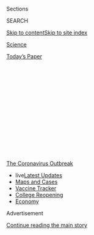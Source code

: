 <div id="app">

<div>

<div>

<div>

<div class="NYTAppHideMasthead css-1q2w90k e1suatyy0">

<div class="section css-ui9rw0 e1suatyy2">

<div class="css-eph4ug er09x8g0">

<div class="css-6n7j50">

</div>

<span class="css-1dv1kvn">Sections</span>

<div class="css-10488qs">

<span class="css-1dv1kvn">SEARCH</span>

</div>

[Skip to content](#site-content)[Skip to site
index](#site-index)

</div>

<div id="masthead-section-label" class="css-1wr3we4 eaxe0e00">

[Science](https://www.nytimes3xbfgragh.onion/section/science)

</div>

<div class="css-10698na e1huz5gh0">

</div>

</div>

<div id="masthead-bar-one" class="section hasLinks css-15hmgas e1csuq9d3">

<div class="css-uqyvli e1csuq9d0">

</div>

<div class="css-1uqjmks e1csuq9d1">

</div>

<div class="css-9e9ivx">

[](https://myaccount.nytimes3xbfgragh.onion/auth/login?response_type=cookie&client_id=vi)

</div>

<div class="css-1bvtpon e1csuq9d2">

[Today’s
Paper](https://www.nytimes3xbfgragh.onion/section/todayspaper)

</div>

</div>

</div>

</div>

<div data-aria-hidden="false">

<div id="site-content" data-role="main">

<div>

<div class="css-1aor85t" style="opacity:0.000000001;z-index:-1;visibility:hidden">

<div class="css-1hqnpie">

<div class="css-epjblv">

<span class="css-17xtcya">[Science](/section/science)</span><span class="css-x15j1o">|</span><span class="css-fwqvlz">How
to Think Like an
Epidemiologist</span>

</div>

<div class="css-k008qs">

<div class="css-1iwv8en">

<span class="css-18z7m18"></span>

<div>

</div>

</div>

<span class="css-1n6z4y">https://nyti.ms/31hdb5h</span>

<div class="css-1705lsu">

<div class="css-4xjgmj">

<div class="css-4skfbu" data-role="toolbar" data-aria-label="Social Media Share buttons, Save button, and Comments Panel with current comment count" data-testid="share-tools">

  - 
  - 
  - 
  - 
    
    <div class="css-6n7j50">
    
    </div>

  - 
  - 

</div>

</div>

</div>

</div>

</div>

</div>

<div id="NYT_TOP_BANNER_REGION" class="css-13pd83m">

<div>

<div id="styln-prism-menu-1592847958612" class="section interactive-content interactive-size-medium css-1edisqu">

<div class="css-17ih8de interactive-body">

<div id="scroll-container" class="css-1gj85ro">

[<span class="styln-title-wrap"><span class="css-1pje3qr">The
Coronavirus</span><span class="css-1pje3qr">
Outbreak</span></span>](https://www.nytimes3xbfgragh.onion/news-event/coronavirus?action=click&pgtype=Article&state=default&region=TOP_BANNER&context=storylines_menu)

  - <span class="css-kqxiym" data-emphasize="true">live</span>[Latest
    Updates](https://www.nytimes3xbfgragh.onion/2020/08/04/world/coronavirus-cases.html?action=click&pgtype=Article&state=default&region=TOP_BANNER&context=storylines_menu)
  - [Maps and
    Cases](https://www.nytimes3xbfgragh.onion/interactive/2020/us/coronavirus-us-cases.html?action=click&pgtype=Article&state=default&region=TOP_BANNER&context=storylines_menu)
  - [Vaccine
    Tracker](https://www.nytimes3xbfgragh.onion/interactive/2020/science/coronavirus-vaccine-tracker.html?action=click&pgtype=Article&state=default&region=TOP_BANNER&context=storylines_menu)
  - [College
    Reopening](https://www.nytimes3xbfgragh.onion/2020/08/02/us/covid-college-reopening.html?action=click&pgtype=Article&state=default&region=TOP_BANNER&context=storylines_menu)
  - [Economy](https://www.nytimes3xbfgragh.onion/live/2020/08/04/business/stock-market-today-coronavirus?action=click&pgtype=Article&state=default&region=TOP_BANNER&context=storylines_menu)

</div>

</div>

</div>

</div>

</div>

<div id="top-wrapper" class="css-1sy8kpn">

<div id="top-slug" class="css-l9onyx">

Advertisement

</div>

[Continue reading the main
story](#after-top)

<div class="ad top-wrapper" style="text-align:center;height:100%;display:block;min-height:250px">

<div id="top" class="place-ad" data-position="top" data-size-key="top">

</div>

</div>

<div id="after-top">

</div>

</div>

<div>

<div id="sponsor-wrapper" class="css-1hyfx7x">

<div id="sponsor-slug" class="css-19vbshk">

Supported by

</div>

[Continue reading the main
story](#after-sponsor)

<div id="sponsor" class="ad sponsor-wrapper" style="text-align:center;height:100%;display:block">

</div>

<div id="after-sponsor">

</div>

</div>

<div class="css-186x18t">

</div>

<div class="css-1vkm6nb ehdk2mb0">

# How to Think Like an Epidemiologist

</div>

Don’t worry, a little Bayesian analysis won’t hurt
you.

<div class="css-79elbk" data-testid="photoviewer-wrapper">

<div class="css-z3e15g" data-testid="photoviewer-wrapper-hidden">

</div>

<div class="css-1a48zt4 ehw59r15" data-testid="photoviewer-children">

![<span class="css-cnj6d5 e1z0qqy90" itemprop="copyrightHolder"><span class="css-1ly73wi e1tej78p0">Credit...</span><span><span>James
Steinberg</span></span></span>](https://static01.graylady3jvrrxbe.onion/images/2020/08/04/science/04BAYES-illo/04BAYES-illo-articleLarge.jpg?quality=75&auto=webp&disable=upscale)

</div>

</div>

<div class="css-18e8msd">

<div class="css-vp77d3 epjyd6m0">

<div class="css-1baulvz">

By <span class="css-1baulvz last-byline" itemprop="name">Siobhan
Roberts</span>

</div>

</div>

  - 
    
    <div class="css-ld3wwf e16638kd2">
    
    Aug. 4,
    2020
    
    </div>

  - 
    
    <div class="css-4xjgmj">
    
    <div class="css-d8bdto" data-role="toolbar" data-aria-label="Social Media Share buttons, Save button, and Comments Panel with current comment count" data-testid="share-tools">
    
      - 
      - 
      - 
      - 
        
        <div class="css-6n7j50">
        
        </div>
    
      - 
      - 
    
    </div>
    
    </div>

</div>

</div>

<div class="section meteredContent css-1r7ky0e" name="articleBody" itemprop="articleBody">

<div class="css-1fanzo5 StoryBodyCompanionColumn">

<div class="css-53u6y8">

There is a statistician’s rejoinder — sometimes offered as wry
criticism, sometimes as honest advice — that could hardly be a better
motto for our times: “Update your priors\!”

In stats lingo, “priors” are your prior knowledge and beliefs,
inevitably fuzzy and uncertain, before seeing evidence. Evidence prompts
an updating; and then more evidence prompts further updating, so forth
and so on. This iterative process hones greater certainty and generates
a coherent accumulation of knowledge.

In the early pandemic era, for instance, airborne transmission of
Covid-19 was not considered likely, but in early July the World Health
Organization, with mounting scientific evidence,
[conceded](https://www.nytimes3xbfgragh.onion/2020/07/30/opinion/coronavirus-aerosols.html?surface=most-popular&fellback=false&req_id=877412152&algo=top_conversion&imp_id=115726583&action=click&module=Most%20Popular&pgtype=Homepage)
that it is a factor, especially indoors. The W.H.O. updated its priors,
and changed its advice.

This is the heart of Bayesian analysis, named after Thomas Bayes, an
18th-century Presbyterian minister who did math on the side. It captures
uncertainty in terms of probability: Bayes’s theorem, or rule, is a
device for rationally updating your prior beliefs and uncertainties
based on observed evidence.

</div>

</div>

<div class="css-1fanzo5 StoryBodyCompanionColumn">

<div class="css-53u6y8">

Reverend Bayes set out his ideas in “An Essay Toward Solving a Problem
in the Doctrine of Chances,” published posthumously in 1763; it was
refined by the preacher and mathematician Richard Price and included
[Bayes’s
theorem](https://www.nytimes3xbfgragh.onion/2011/08/07/books/review/the-theory-that-would-not-die-by-sharon-bertsch-mcgrayne-book-review.html?searchResultPosition=7).
A couple of centuries later, Bayesian frameworks and methods, powered by
computation, are at the heart of various models in epidemiology and
other scientific fields

As Marc Lipsitch, an infectious disease epidemiologist at Harvard,
[noted on
Twitter](https://twitter.com/mlipsitch/status/1257858402186940421),
Bayesian reasoning comes awfully close to his working definition of
rationality. “As we learn more, our
[beliefs](https://twitter.com/CT_Bergstrom/status/1276742731948158976)
should change,” Dr. Lipsitch said in an interview. “One extreme is to
decide what you think and be impervious to new information. Another
extreme is to over-privilege the last thing you learned. In rough terms,
Bayesian reasoning is a principled way to integrate what you previously
thought with what you have learned and come to a conclusion that
incorporates them both, giving them appropriate weights.”

With a new disease like Covid-19 and all the uncertainties it brings,
there is intense interest in nailing down the parameters for models:
What is the basic reproduction number, the rate at which new cases
arise? How deadly is it? What is the infection fatality rate, the
proportion of people with the virus that it kills?

But there is little point in trying to establish fixed numbers, said
Natalie Dean, an assistant professor of biostatistics at the University
of Florida.

“We should be less focused on finding the single ‘truth’ and more
focused on establishing a reasonable range, recognizing that the true
value may vary across populations,” Dr. Dean said. “Bayesian analyses
allow us to include this variability in a clear way, and then propagate
this uncertainty through the model.”

</div>

</div>

<div class="css-1fanzo5 StoryBodyCompanionColumn">

<div class="css-53u6y8">

A textbook application of Bayes’s theorem is serology testing for
Covid-19, which looks for the presence of antibodies to the virus. All
tests are imperfect, and the accuracy of an antibody test turns on many
factors including,
[critically](https://www.scientificamerican.com/article/coronavirus-antibody-tests-have-a-mathematical-pitfall/),
the rarity or prevalence of the
disease.

<div id="NYT_MAIN_CONTENT_1_REGION" class="css-9tf9ac">

<div>

<div id="styln-covid-updates-world" class="section interactive-content interactive-size-medium css-1ftcdic">

<div class="css-17ih8de interactive-body">

<div id="styln-briefing-block" data-asset-id="QXJ0aWNsZTpueXQ6Ly9hcnRpY2xlLzNhNGMwYWI5LWIwY2QtNWQwOS1hZTgwLTdjMGU3ZTA1OWQ2OA==">

<div class="briefing-block-header-section">

# [Latest Updates: Global Coronavirus Outbreak](https://www.nytimes3xbfgragh.onion/2020/08/04/world/coronavirus-cases.html?action=click&pgtype=Article&state=default&region=MAIN_CONTENT_1&context=storylines_live_updates)

<div class="briefing-block-ts">

Updated 2020-08-05T07:58:24.076Z

</div>

</div>

  - [As talks drag on, McConnell signals openness to jobless aid
    extension, and negotiators agree on a
    deadline.](https://www.nytimes3xbfgragh.onion/2020/08/04/world/coronavirus-cases.html?action=click&pgtype=Article&state=default&region=MAIN_CONTENT_1&context=storylines_live_updates#link-762df92)
  - [Novavax sees encouraging results from two studies of its
    experimental
    vaccine.](https://www.nytimes3xbfgragh.onion/2020/08/04/world/coronavirus-cases.html?action=click&pgtype=Article&state=default&region=MAIN_CONTENT_1&context=storylines_live_updates#link-1228a480)
  - [Mississippians must now wear masks in public, governor
    says.](https://www.nytimes3xbfgragh.onion/2020/08/04/world/coronavirus-cases.html?action=click&pgtype=Article&state=default&region=MAIN_CONTENT_1&context=storylines_live_updates#link-794484ed)

<div class="briefing-block-footer">

<div class="briefing-block-footer-meta">

[See more
updates](https://www.nytimes3xbfgragh.onion/2020/08/04/world/coronavirus-cases.html?action=click&pgtype=Article&state=default&region=MAIN_CONTENT_1&context=storylines_live_updates)

</div>

<div class="briefing-block-briefinglinks">

<span>More live coverage:</span>
[Markets](https://www.nytimes3xbfgragh.onion/live/2020/08/04/business/stock-market-today-coronavirus?action=click&pgtype=Article&state=default&region=MAIN_CONTENT_1&context=storylines_live_updates)

</div>

</div>

</div>

</div>

</div>

</div>

</div>

The first SARS-CoV-2 antibody test approved by the F.D.A., in April,
seemed to be wrong as often as it was right. With Bayes’s theorem, you
can calculate what you really want to know: the probability that the
test result is correct. As one
[commenter](https://twitter.com/Riderius/status/1246172832071135236) on
Twitter put it: “Understanding Bayes’s theorem is a matter of life and
death right now.”

## The logic of uncertainty

Joseph Blitzstein, a statistician at Harvard, delves into the utility of
Bayesian analysis in his popular course “[Statistics 110:
Probability](https://www.youtube.com/playlist?list=PL2SOU6wwxB0uwwH80KTQ6ht66KWxbzTIo).”
For a primer, in lecture one, he says: “Math is the logic of certainty,
and statistics is the logic of uncertainty. Everyone has uncertainty. If
you have 100 percent certainty about everything, there is something
wrong with you.”

By the end of lecture four, he arrives at Bayes’s theorem — his favorite
theorem because it is mathematically simple yet conceptually powerful.

“Literally, the proof is just one line of algebra,” Dr. Blitzstein said.
The theorem essentially reduces to a fraction; it expresses the
probability P of some event A happening given the occurrence of another
event
B.

</div>

</div>

<div class="css-79elbk" data-testid="photoviewer-wrapper">

<div class="css-z3e15g" data-testid="photoviewer-wrapper-hidden">

</div>

<div class="css-1a48zt4 ehw59r15" data-testid="photoviewer-children">

![](https://static01.graylady3jvrrxbe.onion/images/2020/08/04/science/04SCI-BAYES-equation1/04SCI-BAYES-equation1-articleLarge-v3.jpg?quality=75&auto=webp&disable=upscale)

</div>

</div>

<div class="css-1fanzo5 StoryBodyCompanionColumn">

<div class="css-53u6y8">

“Naïvely, you would think, How much could you get from that?” Dr.
Blitzstein said. “It turns out to have incredibly deep consequences and
to be applicable to just about every field of inquiry” — from finance
and genetics to political science and historical studies. The Bayesian
approach is applied in [analyzing racial disparities in
policing](https://www.nature.com/articles/s41562-020-0858-1) (in the
assessment of officer decisions to search drivers during a traffic stop)
and [search-and-rescue
operations](https://www.nytimes3xbfgragh.onion/2014/09/30/science/the-odds-continually-updated.html)
(the search area narrows as new data is added). Cognitive scientists
ask, ‘Is the brain Bayesian?’ Philosophers of science posit that science
as a whole is a Bayesian process — as is common sense.

</div>

</div>

<div class="css-1fanzo5 StoryBodyCompanionColumn">

<div class="css-53u6y8">

Take diagnostic testing. In this scenario, the setup of Bayes’s theorem
might use events labeled “T” for a positive test result — and “C” for
the presence of Covid-19
antibodies:

</div>

</div>

<div class="css-79elbk" data-testid="photoviewer-wrapper">

<div class="css-z3e15g" data-testid="photoviewer-wrapper-hidden">

</div>

<div class="css-1a48zt4 ehw59r15" data-testid="photoviewer-children">

<div class="css-1xdhyk6 erfvjey0">

<span class="css-1ly73wi e1tej78p0">Image</span>

<div class="css-zjzyr8">

<div data-testid="lazyimage-container" style="height:85.71111111111111px">

</div>

</div>

</div>

</div>

</div>

<div class="css-1fanzo5 StoryBodyCompanionColumn">

<div class="css-53u6y8">

Now suppose the prevalence of cases is 10 percent (that was so in [New
York City in the
spring](https://dash.harvard.edu/bitstream/handle/1/42665370/Kissler_etal_NYC_mobility.pdf?sequence=1&isAllowed=y)),
and you have a positive result from a test with accuracy of 87.5 percent
sensitivity and 97.5 percent specificity. Running numbers through the
Bayesian gears, the probability that the result is correct, and that you
do indeed have antibodies is 79.5%. Decent odds, [all things
considered](https://www.nytimes3xbfgragh.onion/2020/07/26/health/coronvirus-antibody-tests.html?searchResultPosition=1).
If you want more certainty, get a second opinion. And continue to be
cautious.

An international [collaboration](https://arxiv.org/abs/2007.13847) of
researchers, doctors and developers created another Bayesian strategy,
pairing the test result with a
[questionnaire](http://homecovidtests.org) to produce a better estimate
of whether the result might be a false negative or a false positive. The
tool, which has won two hackathons, collects contextual information: Did
you go to work during lockdown? What did you do to avoid catching
Covid-19? Has anyone in your household had Covid-19?

“It’s a little akin to having two ‘medical experts,’” said Claire
Donnat, who recently finished her Ph.D. in statistics at Stanford and
was part of the team. One expert has access to the patient’s symptoms
and background, the other to the test; the two diagnoses are combined to
produce a more precise score, and more reliable immunity estimates. The
priors are updated with an aggregation of information.

“As new information comes in, we update our priors all the time,” said
Susan Holmes, a Stanford statistician, via unstable internet from rural
Portugal, where she unexpectedly pandemicked for 105 days, while
visiting her
mother.

<div id="NYT_MAIN_CONTENT_3_REGION" class="css-9tf9ac">

<div>

<div id="styln-prism-freeform-1594220623585" class="section interactive-content interactive-size-medium css-1ftcdic">

<div class="css-17ih8de interactive-body">

<div id="prism-freeform-block-85410" class="css-19mumt8" data-role="complementary" data-storyline="The Coronavirus Outbreak" data-truncated="true" tabindex="0">

<div class="css-a8d9oz">

<div class="css-eb027h">

[](https://www.nytimes3xbfgragh.onion/news-event/coronavirus?action=click&pgtype=Article&state=default&region=MAIN_CONTENT_3&context=storylines_faq)

### The Coronavirus Outbreak ›

#### Frequently Asked Questions

Updated August 4, 2020

  - #### I have antibodies. Am I now immune?
    
      - As of right now,[that seems likely, for at least several
        months.](https://www.nytimes3xbfgragh.onion/2020/07/22/health/covid-antibodies-herd-immunity.html?action=click&pgtype=Article&state=default&region=MAIN_CONTENT_3&context=storylines_faq)
        There have been frightening accounts of people suffering what
        seems to be a second bout of Covid-19. But experts say these
        patients may have a drawn-out course of infection, with the
        virus taking a slow toll weeks to months after initial exposure.
        People infected with the coronavirus typically
        [produce](https://www.nature.com/articles/s41586-020-2456-9)
        immune molecules called antibodies, which are [protective
        proteins made in response to an
        infection](https://www.nytimes3xbfgragh.onion/2020/05/07/health/coronavirus-antibody-prevalence.html?action=click&pgtype=Article&state=default&region=MAIN_CONTENT_3&context=storylines_faq)[.
        These antibodies
        may](https://www.nytimes3xbfgragh.onion/2020/05/07/health/coronavirus-antibody-prevalence.html?action=click&pgtype=Article&state=default&region=MAIN_CONTENT_3&context=storylines_faq)
        last in the body [only two to three
        months](https://www.nature.com/articles/s41591-020-0965-6),
        which may seem worrisome, but that’s perfectly normal after an
        acute infection subsides, said Dr. Michael Mina, an immunologist
        at Harvard University. It may be possible to get the coronavirus
        again, but it’s highly unlikely that it would be possible in a
        short window of time from initial infection or make people
        sicker the second time.

  - #### I’m a small-business owner. Can I get relief?
    
      - The [stimulus bills enacted in
        March](https://www.nytimes3xbfgragh.onion/article/small-business-loans-stimulus-grants-freelancers-coronavirus.html?action=click&pgtype=Article&state=default&region=MAIN_CONTENT_3&context=storylines_faq)
        offer help for the millions of American small businesses. Those
        eligible for aid are businesses and nonprofit organizations with
        fewer than 500 workers, including sole proprietorships,
        independent contractors and freelancers. Some larger companies
        in some industries are also eligible. The help being offered,
        which is being managed by the Small Business Administration,
        includes the Paycheck Protection Program and the Economic Injury
        Disaster Loan program. But lots of folks have [not yet seen
        payouts.](https://www.nytimes3xbfgragh.onion/interactive/2020/05/07/business/small-business-loans-coronavirus.html?action=click&pgtype=Article&state=default&region=MAIN_CONTENT_3&context=storylines_faq)
        Even those who have received help are confused: The rules are
        draconian, and some are stuck sitting on [money they don’t know
        how to
        use.](https://www.nytimes3xbfgragh.onion/2020/05/02/business/economy/loans-coronavirus-small-business.html?action=click&pgtype=Article&state=default&region=MAIN_CONTENT_3&context=storylines_faq)
        Many small-business owners are getting less than they expected
        or [not hearing anything at
        all.](https://www.nytimes3xbfgragh.onion/2020/06/10/business/Small-business-loans-ppp.html?action=click&pgtype=Article&state=default&region=MAIN_CONTENT_3&context=storylines_faq)

  - #### What are my rights if I am worried about going back to work?
    
      - Employers have to provide [a safe
        workplace](https://www.osha.gov/SLTC/covid-19/standards.html)
        with policies that protect everyone equally. [And if one of your
        co-workers tests positive for the coronavirus, the
        C.D.C.](https://www.nytimes3xbfgragh.onion/article/coronavirus-money-unemployment.html?action=click&pgtype=Article&state=default&region=MAIN_CONTENT_3&context=storylines_faq)
        has said that [employers should tell their
        employees](https://www.cdc.gov/coronavirus/2019-ncov/community/guidance-business-response.html)
        -- without giving you the sick employee’s name -- that they may
        have been exposed to the virus.

  - #### Should I refinance my mortgage?
    
      - [It could be a good
        idea,](https://www.nytimes3xbfgragh.onion/article/coronavirus-money-unemployment.html?action=click&pgtype=Article&state=default&region=MAIN_CONTENT_3&context=storylines_faq)
        because mortgage rates have [never been
        lower.](https://www.nytimes3xbfgragh.onion/2020/07/16/business/mortgage-rates-below-3-percent.html?action=click&pgtype=Article&state=default&region=MAIN_CONTENT_3&context=storylines_faq)
        Refinancing requests have pushed mortgage applications to some
        of the highest levels since 2008, so be prepared to get in line.
        But defaults are also up, so if you’re thinking about buying a
        home, be aware that some lenders have tightened their standards.

  - #### What is school going to look like in September?
    
      - It is unlikely that many schools will return to a normal
        schedule this fall, requiring the grind of [online
        learning](https://www.nytimes3xbfgragh.onion/2020/06/05/us/coronavirus-education-lost-learning.html?action=click&pgtype=Article&state=default&region=MAIN_CONTENT_3&context=storylines_faq),
        [makeshift child
        care](https://www.nytimes3xbfgragh.onion/2020/05/29/us/coronavirus-child-care-centers.html?action=click&pgtype=Article&state=default&region=MAIN_CONTENT_3&context=storylines_faq)
        and [stunted
        workdays](https://www.nytimes3xbfgragh.onion/2020/06/03/business/economy/coronavirus-working-women.html?action=click&pgtype=Article&state=default&region=MAIN_CONTENT_3&context=storylines_faq)
        to continue. California’s two largest public school districts —
        Los Angeles and San Diego — said on July 13, that [instruction
        will be remote-only in the
        fall](https://www.nytimes3xbfgragh.onion/2020/07/13/us/lausd-san-diego-school-reopening.html?action=click&pgtype=Article&state=default&region=MAIN_CONTENT_3&context=storylines_faq),
        citing concerns that surging coronavirus infections in their
        areas pose too dire a risk for students and teachers. Together,
        the two districts enroll some 825,000 students. They are the
        largest in the country so far to abandon plans for even a
        partial physical return to classrooms when they reopen in
        August. For other districts, the solution won’t be an
        all-or-nothing approach. [Many
        systems](https://bioethics.jhu.edu/research-and-outreach/projects/eschool-initiative/school-policy-tracker/),
        including the nation’s largest, New York City, are devising
        [hybrid
        plans](https://www.nytimes3xbfgragh.onion/2020/06/26/us/coronavirus-schools-reopen-fall.html?action=click&pgtype=Article&state=default&region=MAIN_CONTENT_3&context=storylines_faq)
        that involve spending some days in classrooms and other days
        online. There’s no national policy on this yet, so check with
        your municipal school system regularly to see what is happening
        in your
community.

<div id="styln-survey-component-85410" class="styln-survey-component" data-surveyname="faq" data-surveystoryline="coronavirus">

</div>

</div>

<div class="css-6mllg9">

</div>

<div class="css-pmm6ed">

<span class="css-5gimkt"></span>

</div>

</div>

</div>

</div>

</div>

</div>

</div>

That was the base from which Dr. Holmes refined a [preprint
paper](https://arxiv.org/abs/2004.05272), co-authored with Dr. Donnat,
that provides another example of Bayesian analysis, broadly speaking.
Observing early research in March about how the pandemic might evolve,
they noticed that classic epidemiological models tend to use fixed
parameters, or constants, for the reproduction number — for instance,
with an R0 of 2.0.

But in reality, the reproduction number depends on random, uncertain
factors: viral loads and susceptibility, behavior and social networks,
culture and socioeconomic class, weather, air conditioning and unknowns.

</div>

</div>

<div class="css-1fanzo5 StoryBodyCompanionColumn">

<div class="css-53u6y8">

With a Bayesian perspective, the uncertainty is encoded into randomness.
The researchers began by supposing that the reproductive number had
various distributions (the priors). Then they modeled the uncertainty
using a random variable that fluctuates, taking on a range of values as
small as 0.6 and as large as 2.2 or 3.5. In something of a nesting
process, the random variable itself has parameters that fluctuate
randomly; and those parameters, too, have random parameters
(hyper-parameters), etcetera. The effects accumulate into a “Bayesian
hierarchy” — “turtles all the way down,” Dr. Holmes said.

The effects of all these up-and-down random fluctuations multiply, like
compound interest. As a result, the study found that using random
variables for reproductive numbers more realistically predicts the risky
tail events, the rarer but [more significant superspreader
events](https://www.nytimes3xbfgragh.onion/2020/06/30/science/how-coronavirus-spreads.html).

Humans on their own, however, without a Bayesian model for a compass,
are [notoriously bad](https://en.wikipedia.org/wiki/Prospect_theory) at
fathoming individual
[risk](https://twitter.com/xkcdComic/status/1283437923421937666/photo/1).

“People, including very young children, can and do use Bayesian
inference unconsciously,” said Alison Gopnik, a psychologist at the
University of California, Berkeley. “But they need direct evidence about
the frequency of events to do so.”

Much of the information that guides our behavior in the context of
Covid-19 is probabilistic. For example, by [some
estimates](https://www.nature.com/articles/d41586-020-01738-2), if you
get infected with the coronavirus, there is a 1 percent chance you will
die; but in reality an individual’s odds can vary by a
[thousandfold](https://medium.com/wintoncentre/how-much-normal-risk-does-covid-represent-4539118e1196)
or more, depending on age and other factors. “For something like an
illness, most of the evidence is usually indirect, and people are very
bad at dealing with explicit probabilistic information,” Dr. Gopnik
said.

## Modeling humility

Even with evidence, revising beliefs isn’t easy. The scientific
community struggled to update its priors about the asymptomatic
transmission of Covid-19, even when evidence emerged that it is a factor
and that masks are a helpful preventive measure. This arguably
contributed to the [world’s sluggish response to the
virus](https://www.nytimes3xbfgragh.onion/2020/06/27/world/europe/coronavirus-spread-asymptomatic.html?action=click&module=RelatedLinks&pgtype=Article).

“The problems come when we don’t update,” said David Spiegelhalter, a
statistician and chair of the Winton Centre for Risk and Evidence
Communication at the University of Cambridge. “You can interpret
confirmation bias, and so many of the ways in which we react badly, by
being too slow to revise our beliefs.”

</div>

</div>

<div class="css-1fanzo5 StoryBodyCompanionColumn">

<div class="css-53u6y8">

There are techniques that compensate for Bayesian shortcomings. Dr.
Spiegelhalter is fond of an approach called [Cromwell’s
law](https://understandinguncertainty.org/node/97). “It’s heaven,” he
said. In 1650, Oliver Cromwell, Lord Protector of the Commonwealth of
England, wrote in a letter to the Church of Scotland: “I beseech you, in
the bowels of Christ, think it possible you may be mistaken.”

In the Bayesian world, Cromwell’s law means you should always “keep a
bit back — with a little bit of probability, a little tiny bit — for the
fact that you may be wrong,” Dr. Spiegelhalter said. “Then if new
evidence comes along that totally contradicts your main prior belief,
you can quickly ditch what you thought before and lurch over to that new
way of thinking.”

“In other words, keep an open mind,” said Dr. Spiegelhalter. “That’s a
very powerful idea. And it doesn’t necessarily have to be done
technically or formally; it can just be in the back of your mind as an
idea. Call it ‘modeling humility.’ You may be wrong.”

***\[*[*Like the Science Times page on
Facebook.*](http://on.fb.me/1paTQ1h)** ****** *| Sign up for the*
**[*Science Times newsletter.*](http://nyti.ms/1MbHaRU)*\]***

</div>

</div>

<div>

</div>

</div>

<div>

</div>

<div>

</div>

<div>

</div>

<div>

<div id="bottom-wrapper" class="css-1ede5it">

<div id="bottom-slug" class="css-l9onyx">

Advertisement

</div>

[Continue reading the main
story](#after-bottom)

<div id="bottom" class="ad bottom-wrapper" style="text-align:center;height:100%;display:block;min-height:90px">

</div>

<div id="after-bottom">

</div>

</div>

</div>

</div>

</div>

## Site Index

<div>

</div>

## Site Information Navigation

  - [© <span>2020</span> <span>The New York Times
    Company</span>](https://help.nytimes3xbfgragh.onion/hc/en-us/articles/115014792127-Copyright-notice)

<!-- end list -->

  - [NYTCo](https://www.nytco.com/)
  - [Contact
    Us](https://help.nytimes3xbfgragh.onion/hc/en-us/articles/115015385887-Contact-Us)
  - [Work with us](https://www.nytco.com/careers/)
  - [Advertise](https://nytmediakit.com/)
  - [T Brand Studio](http://www.tbrandstudio.com/)
  - [Your Ad
    Choices](https://www.nytimes3xbfgragh.onion/privacy/cookie-policy#how-do-i-manage-trackers)
  - [Privacy](https://www.nytimes3xbfgragh.onion/privacy)
  - [Terms of
    Service](https://help.nytimes3xbfgragh.onion/hc/en-us/articles/115014893428-Terms-of-service)
  - [Terms of
    Sale](https://help.nytimes3xbfgragh.onion/hc/en-us/articles/115014893968-Terms-of-sale)
  - [Site
    Map](https://spiderbites.nytimes3xbfgragh.onion)
  - [Help](https://help.nytimes3xbfgragh.onion/hc/en-us)
  - [Subscriptions](https://www.nytimes3xbfgragh.onion/subscription?campaignId=37WXW)

</div>

</div>

</div>

</div>
